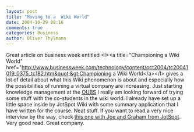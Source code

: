 ```yaml
---
layout: post
title: "Moving to a  Wiki World"
date: 2004-10-29 08:16
comments: true
categories: Business
author: Oliver Thylmann
---
```



Great article on business week entitled &lt;I&gt;&lt;a title=&quot;Championing a Wiki World&quot; href=&quot;http://www.businessweek.com/technology/content/oct2004/tc20041019_0375_tc182.htm&quot;&gt;Championing a Wiki World&lt;/a&gt;&lt;/I&gt; gives a lot of detail about what this Wiki phenomenon is about and especially how the possibilities of running a virtual company are increasing. Just starting knowledge management at the [OUBS](http://oubs.open.ac.uk/) I really am looking forward of trying some stuff with the co-students in the wiki world. I already have set up a little space inside by JotSpot Wiki with some summary application that I have written for the course. Neat stuff. If you want to read a very nice interview by the way, check [this one with Joe and Graham from JotSpot](http://www.mindwires.com/downloads/jotspot_co-founders_interview.pdf). Very good read. Great company.


